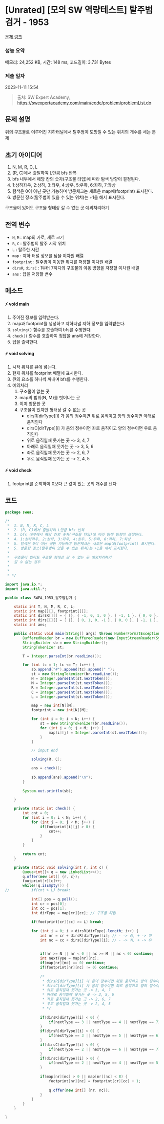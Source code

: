 # [Unrated] [모의 SW 역량테스트] 탈주범 검거 - 1953 

[문제 링크](https://swexpertacademy.com/main/code/problem/problemDetail.do?contestProbId=AV5PpLlKAQ4DFAUq) 

### 성능 요약

메모리: 24,252 KB, 시간: 148 ms, 코드길이: 3,731 Bytes

### 제출 일자

2023-11-11 15:54



> 출처: SW Expert Academy, https://swexpertacademy.com/main/code/problem/problemList.do

## 문제 설명
위의 구조물로 이루어진 지하터널에서 탈주범이 도망칠 수 있는 위치의 개수를 세는 문제

## 초기 아이디어
1. N, M, R, C, L
2. (R, C)에서 출발하여 L만큼 bfs 반복
3. bfs 내부에서 해당 칸의 숫자(구조물 타입)에 따라 탐색 방향이 결정된다.
4. 1:상하좌우, 2:상하, 3:좌우, 4:상우, 5:우하, 6:좌하, 7:좌상
5. 탐색은 0이 아닌 곳만 가능하며 방문체크는 새로운 map에(footprint) 표시한다.
6. 방문한 장소(탈주범이 있을 수 있는 위치)는 +1을 해서 표시한다.

구조물이 있어도 구조물 형태상 갈 수 없는 곳 예외처리하기

## 전역 변수
* `N`, `M` : map의 가로, 세로 크기
* `R`, `C` : 탈주범의 탈주 시작 위치
* `L` : 탈주한 시간
* `map` : 지하 터널 정보를 담을 이차원 배열
* `footprint` : 탈주범이 이동한 위치를 저장할 이차원 배열
* `dirsR`, `dirsC` : 1부터 7까지의 구조물의 이동 방향을 저장할 이차원 배열
* `ans` : 답을 저장할 변수

## 메소드

#### ⚡️ void main 
1. 주어진 정보를 입력받는다.
2. map과 footprint를 생성하고 지하터널 지하 정보를 입력받는다.
3. `solving()` 함수를 호출하여 bfs를 수행한다.
4. `check()` 함수를 호출하여 정답을 ans에 저장한다.
5. 답을 출력한다.

#### ⚡️ void solving
1. 시작 위치를 큐에 넣는다.
2. 현재 위치를 footprint 배열에 표시한다.
3. 큐의 요소를 하나씩 꺼내며 bfs를 수행한다.
4. 예외처리
	1. 구조물이 없는 곳
	2. map의 범위(N, M)를 벗어나는 곳
	3. 이미 방문한 곳
	4. 구조물이 있지만 형태상 갈 수 없는 곳
		* dirsR[dirType][i] 가 음의 정수이면 위로 움직이고 양의 정수이면 아래로 움직인다
		* dirsC[dirType][i] 가 음의 정수이면 좌로 움직이고 양의 정수이면 우로 움직인다
		* 위로 움직일때 못가는 곳 -> 3, 4, 7
		* 아래로 움직일때 못가는 곳 -> 3, 5, 6
		* 좌로 움직일때 못가는 곳 -> 2, 6, 7
		* 우로 움직일때 못가는 곳 -> 2, 4, 5

#### ⚡️ void check
1. footprint를 순회하며 0보다 큰 값이 있는 곳의 개수를 센다


## 코드
```java
package swea;

/*
 * 	1. N, M, R, C, L
 *	2. (R, C)에서 출발하여 L만큼 bfs 반복
 *	3. bfs 내부에서 해당 칸의 숫자(구조물 타입)에 따라 탐색 방향이 결정된다.
 *	4. 1:상하좌우, 2:상하, 3:좌우, 4:상우, 5:우하, 6:좌하, 7:좌상
 *	5. 탐색은 0이 아닌 곳만 가능하며 방문체크는 새로운 map에(footprint) 표시한다.
 *	5. 방문한 장소(탈주범이 있을 수 있는 위치)는 +1을 해서 표시한다.
 *
 *	구조물이 있어도 구조물 형태상 갈 수 없는 곳 예외처리하기
 *	갈 수 없는 경우	
 *	
 *	
 * */

import java.io.*;
import java.util.*;

public class SWEA_1953_탈주범검거 {

	static int T, N, M, R, C, L;
	static int map[][], footprint[][];
	static int dirsR[][] = { {}, { -1, 0, 1, 0 }, { -1, 1 }, { 0, 0 }, { -1, 0 }, { 0, 1 }, { 0, 1 }, { 0, -1 } };
	static int dirsC[][] = { {}, { 0, 1, 0, -1 }, { 0, 0 }, { -1, 1 }, { 0, 1 }, { 1, 0 }, { -1, 0 }, { -1, 0 } };
	static int ans;

	public static void main(String[] args) throws NumberFormatException, IOException {
		BufferedReader br = new BufferedReader(new InputStreamReader(System.in));
		StringBuilder sb = new StringBuilder();
		StringTokenizer st;

		T = Integer.parseInt(br.readLine());

		for (int tc = 1; tc <= T; tc++) {
			sb.append("#").append(tc).append(" ");
			st = new StringTokenizer(br.readLine());
			N = Integer.parseInt(st.nextToken());
			M = Integer.parseInt(st.nextToken());
			R = Integer.parseInt(st.nextToken());
			C = Integer.parseInt(st.nextToken());
			L = Integer.parseInt(st.nextToken());

			map = new int[N][M];
			footprint = new int[N][M];

			for (int i = 0; i < N; i++) {
				st = new StringTokenizer(br.readLine());
				for (int j = 0; j < M; j++) {
					map[i][j] = Integer.parseInt(st.nextToken());
				}
			}

			// input end

			solving(R, C);

			ans = check();
			
			sb.append(ans).append("\n");
		}
		
		System.out.println(sb);

	}

	private static int check() {
		int cnt = 0;
		for (int i = 0; i < N; i++) {
			for (int j = 0; j < M; j++) {
				if(footprint[i][j] > 0) {
					cnt++;
				}
			}
		}
		
		return cnt;
	}

	private static void solving(int r, int c) {
		Queue<int[]> q = new LinkedList<>();
		q.offer(new int[] {r, c});
		footprint[r][c]++;
		while(!q.isEmpty()) {
//			if(cnt > L) break;
			
			int[] pos = q.poll();
			int cr = pos[0];
			int cc = pos[1];
			int dirType = map[cr][cc]; // 구조물 타입
			
			if(footprint[cr][cc] >= L) break;
			
			for (int i = 0; i < dirsR[dirType].length; i++) {
				int nr = cr + dirsR[dirType][i]; // - -> 상, + -> 하 
				int nc = cc + dirsC[dirType][i]; // - -> 좌, + -> 우
				
				
				if(nr >= N || nr < 0 || nc >= M || nc < 0) continue;
				int nextType = map[nr][nc];
				if(map[nr][nc] == 0) continue;
				if(footprint[nr][nc] != 0) continue;
				
				/*
				 * dirsR[dirType][i] 가 음의 정수이면 위로 움직이고 양의 정수이면 아래로 움직인다
				 * dirsC[dirType][i] 가 음의 정수이면 좌로 움직이고 양의 정수이면 우로 움직인다
				 * 위로 움직일때 못가는 곳 -> 3, 4, 7
				 * 아래로 움직일때 못가는 곳 -> 3, 5, 6
				 * 좌로 움직일때 못가는 곳 -> 2, 6, 7 
				 * 우로 움직일때 못가는 곳 -> 2, 4, 5
				 * */
				
				if(dirsR[dirType][i] < 0) {
					if(nextType == 3 || nextType == 4 || nextType == 7) continue;
				}
				if(dirsR[dirType][i] > 0) {
					if(nextType == 3 || nextType == 5 || nextType == 6) continue;
				}
				if(dirsC[dirType][i] < 0) {
					if(nextType == 2 || nextType == 6 || nextType == 7) continue;
				}
				if(dirsC[dirType][i] > 0) {
					if(nextType == 2 || nextType == 4 || nextType == 5) continue;
				}
				
				if(map[nr][nc] > 0 || map[nr][nc] < 8) {
					footprint[nr][nc] = footprint[cr][cc] + 1;
					
					q.offer(new int[] {nr, nc});
				}
			}
		}
	}

}

```
